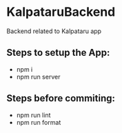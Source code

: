 # KalpataruBackend

Backend related to Kalpataru app

## Steps to setup the App:

- npm i
- npm run server

## Steps before commiting:

- npm run lint
- npm run format

